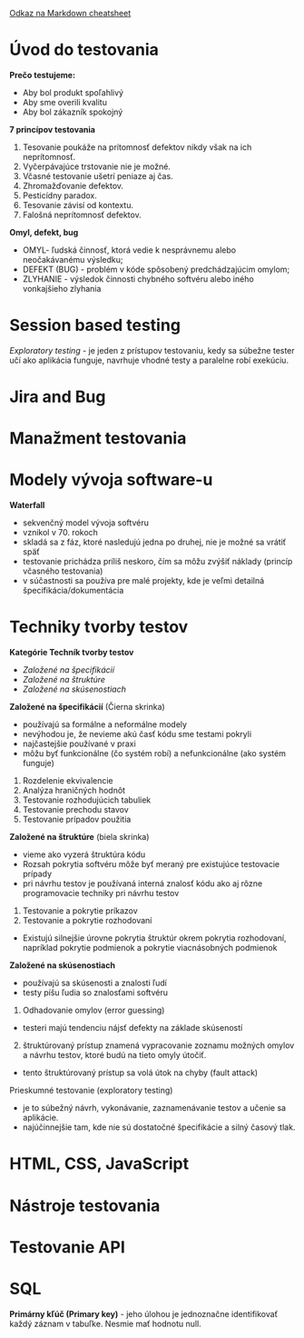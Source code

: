 [Odkaz na Markdown cheatsheet](https://www.markdownguide.org/cheat-sheet/)

# Úvod do testovania
**Prečo testujeme:**
- Aby bol produkt spoľahlivý
- Aby sme overili kvalitu
- Aby bol zákazník spokojný 

**7 princípov testovania**
1. Tesovanie poukáže na prítomnosť defektov nikdy však na ich neprítomnosť.
2. Vyčerpávajúce trstovanie nie je možné.
3. Včasné testovanie ušetrí peniaze aj čas.
4. Zhromažďovanie defektov.
5. Pesticídny paradox.
6. Tesovanie závisí od kontextu.
7. Falošná neprítomnosť defektov.

**Omyl, defekt, bug**

- OMYL- ľudská činnosť, ktorá vedie k nesprávnemu alebo neočakávanému výsledku;
- DEFEKT (BUG) - problém v kóde spôsobený predchádzajúcim omylom;
- ZLYHANIE - výsledok činnosti chybného softvéru alebo iného vonkajšieho zlyhania



# Session based testing 

*Exploratory testing* - je jeden z prístupov testovaniu, kedy sa súbežne tester učí ako aplikácia funguje, navrhuje vhodné testy a paralelne robí exekúciu.

# Jira and Bug


# Manažment testovania 
# Modely vývoja software-u 
**Waterfall**
- sekvenčný model vývoja softvéru
- vznikol v 70. rokoch
- skladá sa z fáz, ktoré nasledujú jedna po druhej, nie je možné sa vrátiť späť
- testovanie prichádza príliš neskoro, čím sa môžu zvýšiť náklady (princíp včasného testovania)
- v súčastnosti sa používa pre malé projekty, kde je veľmi detailná špecifikácia/dokumentácia
# Techniky tvorby testov
**Kategórie Techník tvorby testov**
- *Založené na špecifikácií*
- *Založené na štruktúre*
- *Založené na skúsenostiach*

**Založené na špecifikácií** (Čierna skrinka)
- používajú sa formálne a neformálne modely
- nevýhodou je, že nevieme akú časť kódu sme testami pokryli
- najčastejšie používané v praxi
- môžu byť funkcionálne (čo systém robí) a nefunkcionálne (ako systém funguje)
1. Rozdelenie ekvivalencie
2. Analýza hraničných hodnôt
3. Testovanie rozhodujúcich tabuliek
4. Testovanie prechodu stavov
5. Testovanie prípadov použitia


**Založené na štruktúre** (biela skrinka)
- vieme ako vyzerá štruktúra kódu 
- Rozsah pokrytia softvéru môže byť meraný pre existujúce testovacie prípady
- pri návrhu testov je používaná interná znalosť kódu ako aj rôzne programovacie techniky pri návrhu testov

1. Testovanie a pokrytie príkazov
2. Testovanie a pokrytie rozhodovaní
- Existujú silnejšie úrovne pokrytia štruktúr okrem pokrytia rozhodovaní, napríklad pokrytie podmienok a pokrytie viacnásobných podmienok 


**Založené na skúsenostiach**
- používajú sa skúsenosti a znalosti ľudí
- testy píšu ľudia so znalosťami softvéru
 1. Odhadovanie omylov (error guessing)
- testeri majú tendenciu nájsť defekty na základe skúseností
2. štruktúrovaný prístup znamená vypracovanie zoznamu možných omylov a návrhu testov, ktoré budú na tieto omyly útočiť.
- tento štruktúrovaný prístup sa volá útok na chyby (fault attack)

Prieskumné testovanie (exploratory testing)
- je to súbežný návrh, vykonávanie, zaznamenávanie testov a učenie sa aplikácie.
- najúčinnejšie tam, kde nie sú dostatočné špecifikácie a silný časový tlak.



# HTML, CSS, JavaScript 
# Nástroje testovania 
# Testovanie API 
# SQL

**Primárny kľúč (Primary key)** - jeho úlohou je jednoznačne identifikovať  každý záznam v tabuľke. Nesmie mať hodnotu null. 


